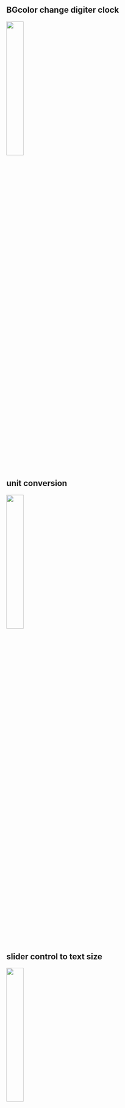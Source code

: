 ## BGcolor change digiter clock
<img src ="https://blogfiles.pstatic.net/MjAyMDExMjVfNjgg/MDAxNjA2MjY5MzI3OTMz.E4kD5XQjn5q5_DClNGatN00cBB46-J5fDeB6FECQK1sg.aJvqjMOsGv6xYTzHL2c4wJYjLxd-rDj5G5vD66jufy0g.PNG.kimmin2_/image.png" width="30%">

## unit conversion
<img src ="https://blogfiles.pstatic.net/MjAyMDExMjVfMTk2/MDAxNjA2MzEyNDIzMTYz.usoHNZVk0RTF4irp7N9ln5OxjIexXnPVr4kKcficL_og.PG8pwrjTSlsBKdfzCrgHfAzcYkeqRRP9KfcVS16DBEUg.PNG.kimmin2_/SE-156c4746-b97f-4199-b528-5d04a4d75a27.png" width="30%">

## slider control to text size
<img src ="https://blogfiles.pstatic.net/MjAyMDExMjVfMjE4/MDAxNjA2Mjc4NTQ2MjEw.EEuuxpOrXIsokhXdpaHuDyFRPZmUzTfrILHqAsMfjMwg.6B5l2-4C03qGHcInVlAb1bBUv3ZPWvX2R1JCnyuMb8Yg.PNG.kimmin2_/image.png" width="30%">
